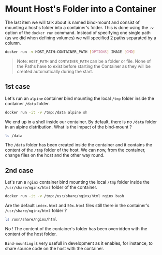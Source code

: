 # Mount Host's Folder into a Container

The last item we will talk about is named bind-mount and consist of mounting a host's folder into a container's folder. This is done using the `-v` option of the `docker run` command. Instead of specifying one single path (as we did when defining volumes) we will specified 2 paths separated by a column.

```bash
docker run -v HOST_PATH:CONTAINER_PATH [OPTIONS] IMAGE [CMD]
```

> Note: `HOST_PATH` and `CONTAINER_PATH` can be a folder or file. None of the Paths have to exist before starting the Container as they will be created automatically during the start.

## 1st case

Let's run an `alpine` container bind mounting the local `/tmp` folder inside the container `/data` folder.

```bash
docker run -it -v /tmp:/data alpine sh
```

We end up in a shell inside our container. By default, there is no `/data` folder in an alpine distribution. What is the impact of the bind-mount ?

```bash
ls /data
```

The `/data` folder has been created inside the container and it contains the content of the `/tmp` folder of the host. We can now, from the container, change files on the host and the other way round.

## 2nd case

Let's run a `nginx` container bind mounting the local `/tmp` folder inside the `/usr/share/nginx/html` folder of the container.

```bash
docker run -it -v /tmp:/usr/share/nginx/html nginx bash
```

Are the default `index.html` and `50x.html` files still there in the container's `/usr/share/nginx/html` folder ?

```bash
ls /usr/share/nginx/html
```

No ! The content of the container's folder has been overridden with the content of the host folder.

`Bind-mounting` is very usefull in development as it enables, for instance, to share source code on the host with the container.
